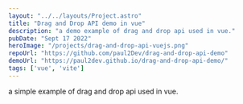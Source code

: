 ```yaml
---
layout: "../../layouts/Project.astro"
title: "Drag and Drop API demo in vue"
description: "a demo example of drag and drop api used in vue."
pubDate: "Sept 17 2022"
heroImage: "/projects/drag-and-drop-api-vuejs.png"
repoUrl: "https://github.com/paul2Dev/drag-and-drop-api-demo"
demoUrl: "https://paul2dev.github.io/drag-and-drop-api-demo/"
tags: ['vue', 'vite']
--- 
```


a simple example of drag and drop api used in vue.
